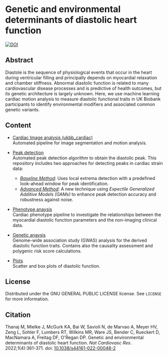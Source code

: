 # Genetic and environmental determinants of diastolic heart function

[![DOI](https://zenodo.org/badge/291437734.svg)](https://zenodo.org/badge/latestdoi/291437734)

## Abstract

Diastole is the sequence of physiological events that occur in the heart during ventricular filling and principally depends on myocardial relaxation and chamber stiffness. Abnormal diastolic function is related to many cardiovascular disease processes and is predictive of health outcomes, but its genetic architecture is largely unknown. Here, we use machine learning cardiac motion analysis to measure diastolic functional traits in UK Biobank participants to identify environmental modifiers and associated common genetic variants.  

## Content

* [Cardiac Image analysis (ukbb_cardiac)](https://github.com/baiwenjia/ukbb_cardiac)   
Automated pipeline for image segmentation and motion analysis.

* [Peak detection](https://github.com/ImperialCollegeLondon/diastolic_genetics/tree/master/peak_detection)  
Automated peak detection algorithm to obtain the diastolic peak. This repository includes two approaches for detecting peaks in cardiac strain data:
  - *[Baseline Method](https://github.com/ImperialCollegeLondon/diastolic_genetics/tree/master/peak_detection/BaselineMethod)*: Uses local extrema detection with a predefined look-ahead window for peak identification.  
  - *[Advanced Method](https://github.com/ImperialCollegeLondon/diastolic_genetics/tree/master/peak_detection/AdvancedMethod)*: A new technique using *Expectile Generalized Additive Models (GAMs)* to enhance peak detection accuracy and robustness against noise.
 
* [Phenotype anaysis](https://github.com/ImperialCollegeLondon/diastolic_genetics/tree/master/phenotype_analysis)   
Cardiac phenotype pipeline to investigate the relationships between the myocardial diastolic function parameters and the non-imaging clinical data.

* [Genetic anaysis](https://github.com/ImperialCollegeLondon/diastolic_genetics/tree/master/genetic_analysis)  
Genome-wide association study (GWAS) analysis for the derived diastolic function traits. Contains also the causality assessment and polygenic risk score calculations.

* [Plots](https://github.com/ImperialCollegeLondon/diastolic_genetics/tree/master/plots)  
Scatter and box plots of diastolic function.

## License

Distributed under the GNU GENERAL PUBLIC LICENSE license. See ``LICENSE`` for more information.

## Citation

Thanaj M, Mielke J, McGurk KA, Bai W, Savioli N, de Marvao A, Meyer HV, Zeng L, Sohler F, Lumbers RT, Wilkins MR, Ware JS, Bender C, Rueckert D, MacNamara A, Freitag DF, O'Regan DP. Genetic and environmental determinants of diastolic heart function. _Nat Cardiovasc Res_. 2022;1(4):361-371. doi: [10.1038/s44161-022-00048-2](https://doi.org.10.1038/s44161-022-00048-2)


